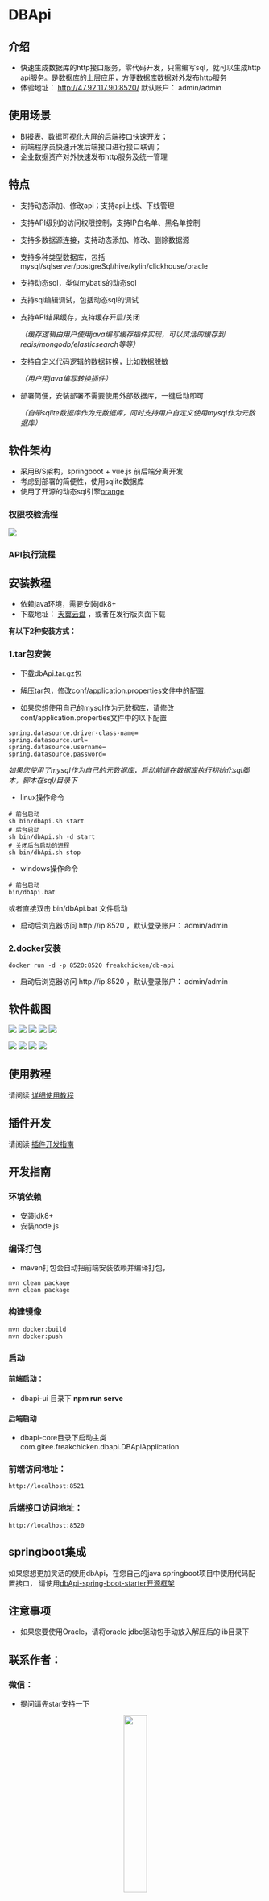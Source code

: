 # DBApi

## 介绍

- 快速生成数据库的http接口服务，零代码开发，只需编写sql，就可以生成http api服务。是数据库的上层应用，方便数据库数据对外发布http服务
- 体验地址： http://47.92.117.90:8520/  默认账户： admin/admin
## 使用场景

- BI报表、数据可视化大屏的后端接口快速开发；
- 前端程序员快速开发后端接口进行接口联调；
- 企业数据资产对外快速发布http服务及统一管理

## 特点

- 支持动态添加、修改api；支持api上线、下线管理
- 支持API级别的访问权限控制，支持IP白名单、黑名单控制
- 支持多数据源连接，支持动态添加、修改、删除数据源
- 支持多种类型数据库，包括mysql/sqlserver/postgreSql/hive/kylin/clickhouse/oracle
- 支持动态sql，类似mybatis的动态sql
- 支持sql编辑调试，包括动态sql的调试
- 支持API结果缓存，支持缓存开启/关闭

  _（缓存逻辑由用户使用java编写缓存插件实现，可以灵活的缓存到redis/mongodb/elasticsearch等等）_
- 支持自定义代码逻辑的数据转换，比如数据脱敏
  
  _（用户用java编写转换插件）_

- 部署简便，安装部署不需要使用外部数据库，一键启动即可

  _（自带sqlite数据库作为元数据库，同时支持用户自定义使用mysql作为元数据库）_

## 软件架构

- 采用B/S架构，springboot + vue.js 前后端分离开发
- 考虑到部署的简便性，使用sqlite数据库
- 使用了开源的动态sql引擎[orange](https://gitee.com/freakchicken/orange)
### 权限校验流程
  ![](https://freakchicken.gitee.io/images/dbApi/20210502/lc.png)

### API执行流程


## 安装教程

- 依赖java环境，需要安装jdk8+
- 下载地址： [天翼云盘](https://cloud.189.cn/t/Jza2MzeEZVNv) ，或者在发行版页面下载

**有以下2种安装方式：**

### 1.tar包安装

- 下载dbApi.tar.gz包
- 解压tar包，修改conf/application.properties文件中的配置:

- 如果您想使用自己的mysql作为元数据库，请修改conf/application.properties文件中的以下配置

```properties
spring.datasource.driver-class-name=
spring.datasource.url=
spring.datasource.username=
spring.datasource.password=
```

*如果您使用了mysql作为自己的元数据库，启动前请在数据库执行初始化sql脚本，脚本在sql/目录下*

- linux操作命令

```shell
# 前台启动
sh bin/dbApi.sh start
# 后台启动
sh bin/dbApi.sh -d start
# 关闭后台启动的进程
sh bin/dbApi.sh stop

```

- windows操作命令

```shell
# 前台启动
bin/dbApi.bat
```

或者直接双击 bin/dbApi.bat 文件启动

- 启动后浏览器访问 http://ip:8520 ，默认登录账户： admin/admin

### 2.docker安装

```shell script
docker run -d -p 8520:8520 freakchicken/db-api
```

- 启动后浏览器访问 http://ip:8520 ，默认登录账户： admin/admin

## 软件截图
![](https://freakchicken.gitee.io/images/dbApi/20210502/datasource_create.png)
![](https://freakchicken.gitee.io/images/dbApi/20210502/api_edit.png)
![](https://freakchicken.gitee.io/images/dbApi/20210502/api.png)
![](https://freakchicken.gitee.io/images/dbApi/20210502/group.png)
![](https://freakchicken.gitee.io/images/dbApi/20210502/request.png)

![](https://freakchicken.gitee.io/images/dbApi/20210502/token_add.png)
![](https://freakchicken.gitee.io/images/dbApi/20210502/token.png)
![](https://freakchicken.gitee.io/images/dbApi/20210502/token_auth.png)
![](https://freakchicken.gitee.io/images/dbApi/20210502/docs.png)

## 使用教程

请阅读 [详细使用教程](./dbapi-assembly/docs/instruction.md)

## 插件开发
请阅读 [插件开发指南](./dbapi-assembly/docs/plugin%20development.md)

## 开发指南

### 环境依赖

- 安装jdk8+
- 安装node.js

### 编译打包

- maven打包会自动把前端安装依赖并编译打包，

```shell script
mvn clean package
mvn clean package
```

### 构建镜像
```shell script
mvn docker:build
mvn docker:push
```

### 启动

#### 前端启动：

- dbapi-ui 目录下 **npm run serve**

#### 后端启动

- dbapi-core目录下启动主类com.gitee.freakchicken.dbapi.DBApiApplication

### 前端访问地址：

```
http://localhost:8521
```

### 后端接口访问地址：

```
http://localhost:8520
```
## springboot集成

如果您想更加灵活的使用dbApi，在您自己的java springboot项目中使用代码配置接口，
请使用[dbApi-spring-boot-starter开源框架](https://gitee.com/freakchicken/dbApi-spring-boot-starter)

## 注意事项

- 如果您要使用Oracle，请将oracle jdbc驱动包手动放入解压后的lib目录下

## 联系作者：

### 微信：
- 提问请先star支持一下
<div style="text-align: center"> 
<img src="https://freakchicken.gitee.io/images/kafkaui/wechat.jpg" width = "30%" />
</div>

### 微信交流群：

<div style="text-align: center"> 
<img src="https://freakchicken.gitee.io/images/dbApi/wechatGroup.png" width = "40%" />
</div>

### qq交流群：

<div style="text-align: center"> 
<img src="https://freakchicken.gitee.io/images/dbApi/qqgroup.jpg" width = "40%" />
</div>

### 捐赠：

如果此项目帮助到您，请捐赠作者一杯咖啡
<div style="text-align: center"> 
<img src="https://freakchicken.gitee.io/images/kafkaui/wechatpay.jpg" width = "30%" />
<img src="https://freakchicken.gitee.io/images/kafkaui/alipay.jpg" width = "29%" />
</div>

## TODO

- 集群版本开发，支持微服务注册consul/eureka/nacos
- api熔断支持
- 请求路由参数支持
- 流量监控支持，ip限流，分组限流
- api配置导入导出支持
- 功能性api支持（RPC调用）
- 分库分表数据源支持（shardingSphere/mycat）
